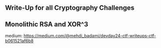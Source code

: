 ## Write-Up for all Cryptography Challenges

## Monolithic RSA and XOR^3
medium: https://medium.com/@mehdi_badami/devday24-ctf-writeups-ctf-b061521af6b8
